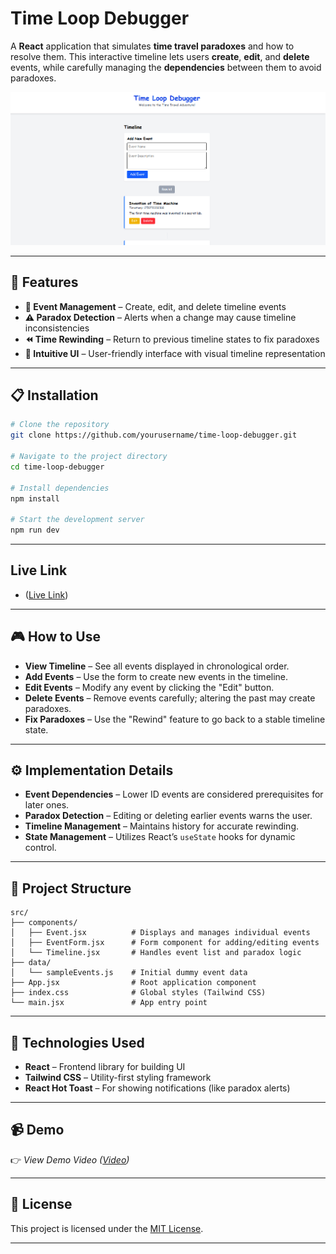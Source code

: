 

# Time Loop Debugger

A **React** application that simulates **time travel paradoxes** and how to resolve them. This interactive timeline lets users **create**, **edit**, and **delete** events, while carefully managing the **dependencies** between them to avoid paradoxes.

![Time Loop Debugger](./image.png)

---

## 🚀 Features

- **📝 Event Management** – Create, edit, and delete timeline events
- **⚠️ Paradox Detection** – Alerts when a change may cause timeline inconsistencies
- **⏪ Time Rewinding** – Return to previous timeline states to fix paradoxes
- **🧠 Intuitive UI** – User-friendly interface with visual timeline representation

---

## 📋 Installation

```bash
# Clone the repository
git clone https://github.com/yourusername/time-loop-debugger.git

# Navigate to the project directory
cd time-loop-debugger

# Install dependencies
npm install

# Start the development server
npm run dev
````

---

## Live Link

* ([Live Link](timeloopdebugger.netlify.app))

---

## 🎮 How to Use

* **View Timeline** – See all events displayed in chronological order.
* **Add Events** – Use the form to create new events in the timeline.
* **Edit Events** – Modify any event by clicking the "Edit" button.
* **Delete Events** – Remove events carefully; altering the past may create paradoxes.
* **Fix Paradoxes** – Use the "Rewind" feature to go back to a stable timeline state.

---

## ⚙️ Implementation Details

* **Event Dependencies** – Lower ID events are considered prerequisites for later ones.
* **Paradox Detection** – Editing or deleting earlier events warns the user.
* **Timeline Management** – Maintains history for accurate rewinding.
* **State Management** – Utilizes React’s `useState` hooks for dynamic control.

---

## 🧩 Project Structure

```
src/
├── components/
│   ├── Event.jsx          # Displays and manages individual events
│   ├── EventForm.jsx      # Form component for adding/editing events
│   └── Timeline.jsx       # Handles event list and paradox logic
├── data/
│   └── sampleEvents.js    # Initial dummy event data
├── App.jsx                # Root application component
├── index.css              # Global styles (Tailwind CSS)
└── main.jsx               # App entry point
```

---

## 🔧 Technologies Used

* **React** – Frontend library for building UI
* **Tailwind CSS** – Utility-first styling framework
* **React Hot Toast** – For showing notifications (like paradox alerts)

---


## 📹 Demo

👉 *View Demo Video ([Video](https://youtu.be/nQ_2hH9REKs))*

---

## 📄 License

This project is licensed under the [MIT License](LICENSE).

---
